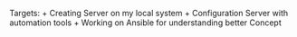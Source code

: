 Targets:
    + Creating Server on my local system
    + Configuration Server with automation tools
    + Working on Ansible for understanding better Concept 
